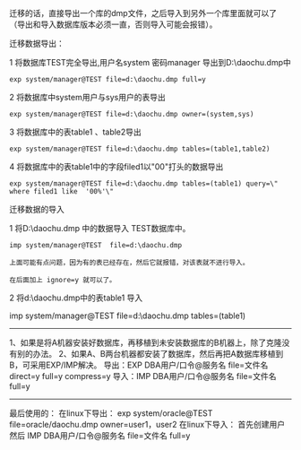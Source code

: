 迁移的话，直接导出一个库的dmp文件，之后导入到另外一个库里面就可以了（导出和导入数据库版本必须一直，否则导入可能会报错）。

迁移数据导出：

  1 将数据库TEST完全导出,用户名system 密码manager 导出到D:\daochu.dmp中

    exp system/manager@TEST file=d:\daochu.dmp full=y

  2 将数据库中system用户与sys用户的表导出

    exp system/manager@TEST file=d:\daochu.dmp owner=(system,sys)
  3 将数据库中的表table1 、table2导出

    exp system/manager@TEST file=d:\daochu.dmp tables=(table1,table2) 

 4 将数据库中的表table1中的字段filed1以"00"打头的数据导出

    exp system/manager@TEST file=d:\daochu.dmp tables=(table1) query=\" where filed1 like  '00%'\"
迁移数据的导入

  1 将D:\daochu.dmp 中的数据导入 TEST数据库中。

    imp system/manager@TEST  file=d:\daochu.dmp

    上面可能有点问题，因为有的表已经存在，然后它就报错，对该表就不进行导入。

    在后面加上 ignore=y 就可以了。

  2 将d:\daochu.dmp中的表table1 导入

  imp system/manager@TEST  file=d:\daochu.dmp  tables=(table1) 


----------------- 
1、如果是将A机器安装好数据库，再移植到未安装数据库的B机器上，除了克隆没有别的办法。
2、如果A、B两台机器都安装了数据库，然后再把A数据库移植到B，可采用EXP/IMP解决。
导出：EXP DBA用户/口令@服务名 file=文件名 direct=y full=y compress=y
导入：IMP DBA用户/口令@服务名 file=文件名 full=y


----------------------
最后使用的：
在linux下导出：   exp system/oracle@TEST file=oracle/daochu.dmp owner=user1，user2
在linux下导入：   首先创建用户
然后 IMP DBA用户/口令@服务名 file=文件名 full=y